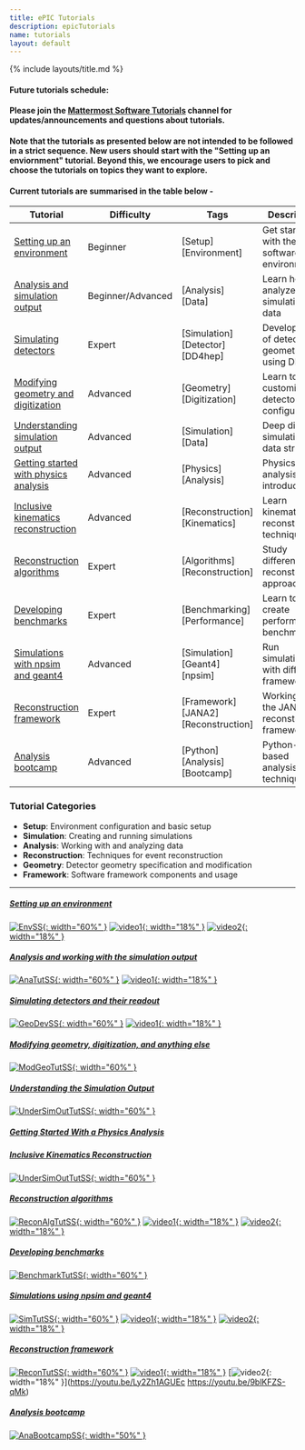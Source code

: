 ```yaml
---
title: ePIC Tutorials
description: epicTutorials
name: tutorials
layout: default
---
```


{% include layouts/title.md %}

#### Future tutorials schedule: 

#### Please join the [Mattermost Software Tutorials](https://chat.epic-eic.org/main/channels/software-tutorials) channel for updates/announcements and questions about tutorials.

#### Note that the tutorials as presented below are not intended to be followed in a strict sequence. New users should start with the "Setting up an enviornment" tutorial.  Beyond this, we encourage users to pick and choose the tutorials on topics they want to explore.

#### Current tutorials are summarised in the table below - 

| Tutorial | Difficulty | Tags | Description | Resources |
| --- | --- | --- | --- | --- |
| [Setting up an environment](https://eic.github.io/tutorial-setting-up-environment) | Beginner | \[Setup\] \[Environment\] | Get started with the ePIC software environment | [Video 1](https://www.youtube.com/watch?v=Y0Mg24XLomY) • [Video 2](https://www.youtube.com/watch?v=5HmzFnYW4W4) |
| [Analysis and simulation output](https://eic.github.io/tutorial-analysis) | Beginner/Advanced | \[Analysis\] \[Data\] | Learn how to analyze simulation data | [Video](https://youtu.be/O7lPhc7Z3bM) [Video2](https://york-ac-uk.zoom.us/rec/share/Z2siwQKbRl8CTe7AnRc7AAyYci_uptQqGNkXKLF3BA9aB03u3JCUPswZ-zZWr8Py.MswdoCLv5C1cixJk) (=8c.B&C!) |
| [Simulating detectors](https://eic.github.io/tutorial-geometry-development-using-dd4hep/) | Expert | \[Simulation\] \[Detector\] \[DD4hep\] | Development of detector geometry using DD4hep | [Video](https://youtu.be/k9Egs602GuM) |
| [Modifying geometry and digitization](https://eic.github.io/tutorial-modifying-geometry-digitization-etc) | Advanced | \[Geometry\] \[Digitization\] | Learn to customize detector configurations | \- |
| [Understanding simulation output](https://eic.github.io/tutorial-understanding-sim-output) | Advanced | \[Simulation\] \[Data\] | Deep dive into simulation data structure | [Video](https://york-ac-uk.zoom.us/rec/share/QHWRkE5C5IabdfyzE3-WOK-HatCX3xGxmRkE8kJ7GJITw1GIognlfK4gjO-FaAuM.UchWVkbM66-a2IE3) (jn*#sp0^) |
| [Getting started with physics analysis](https://indico.bnl.gov/event/27123/) | Advanced | \[Physics\] \[Analysis\] | Physics analysis introduction | [Video](https://york-ac-uk.zoom.us/rec/share/9fYHihz2oN59tSZy1kxWpi6HnDj57Xjj9Oa4ayCZUEF5YMpLNyJe9vtT-dgLtd0s.20twdCnPqJcukofE) (fVjNB#8.) |
| [Inclusive kinematics reconstruction](https://eic.github.io/tutorial-kinematic-reconstruction/) | Advanced | \[Reconstruction\] \[Kinematics\] | Learn kinematics reconstruction techniques | [Video](https://york-ac-uk.zoom.us/rec/share/611M8rfKm1SZookd8JyyqcoRVLiDoajy7m3hwOo7SqSK9Lu2b8Gr_nsJ1LIbt7z0.G5HvcdHCGNEmyA2O) (Z09g&#6A) |
| [Reconstruction algorithms](https://eic.github.io/tutorial-reconstruction-algorithms) | Expert | \[Algorithms\] \[Reconstruction\] | Study different reconstruction approaches | [Video 1](https://youtu.be/Fjs8pyS47_A) • [Video 2](https://youtu.be/WkePQZZVufc) |
| [Developing benchmarks](https://eic.github.io/tutorial-developing-benchmarks) | Expert | \[Benchmarking\] \[Performance\] | Learn to create performance benchmarks | \- |
| [Simulations with npsim and geant4](https://eic.github.io/tutorial-simulations-using-ddsim-and-geant4/) | Advanced | \[Simulation\] \[Geant4\] \[npsim\] | Run simulations with different frameworks | [Video 1](https://www.youtube.com/watch?v=QjjD1_wjLIw) • [Video 2](https://www.youtube.com/watch?v=WqSQ4m_esUw) |
| [Reconstruction framework](https://eic.github.io/tutorial-jana2/) | Expert | \[Framework\] \[JANA2\] \[Reconstruction\] | Working with the JANA2 reconstruction framework | [Video 1](https://www.youtube.com/watch?v=Ly2Zh1AGUEc) • [Video 2](https://youtu.be/9blKFZS-qMk) |
| [Analysis bootcamp](https://github.com/eic/python-analysis-bootcamp) | Advanced | \[Python\] \[Analysis\] \[Bootcamp\] | Python-based analysis techniques | \- |

### Tutorial Categories

*   **Setup**: Environment configuration and basic setup
*   **Simulation**: Creating and running simulations
*   **Analysis**: Working with and analyzing data
*   **Reconstruction**: Techniques for event reconstruction
*   **Geometry**: Detector geometry specification and modification
*   **Framework**: Software framework components and usage

---

##### [Setting up an environment](https://eic.github.io/tutorial-setting-up-environment)
[![EnvSS](/assets/images/tutorials/SetupEnvSS.png){: width="60%" }](https://eic.github.io/tutorial-setting-up-environment)
[![video1](/assets/images/tutorials/Vid1Env.png){: width="18%" }](https://www.youtube.com/watch?v=Y0Mg24XLomY)
[![video2](/assets/images/tutorials/Vid2Env.png){: width="18%" }](https://www.youtube.com/watch?v=5HmzFnYW4W4)

##### [Analysis and working with the simulation output](https://eic.github.io/tutorial-analysis)
[![AnaTutSS](/assets/images/tutorials/AnaTutSS.png){: width="60%" }](https://eic.github.io/tutorial-analysis)
[![video1](/assets/images/tutorials/AnalysisThumbVid.png){: width="18%" }](https://youtu.be/O7lPhc7Z3bM)

##### [Simulating detectors and their readout](https://eic.github.io/tutorial-geometry-development-using-dd4hep/)
[![GeoDevSS](/assets/images/tutorials/GeoDevSS.png){: width="60%" }](https://eic.github.io/tutorial-geometry-development-using-dd4hep/)
[![video1](/assets/images/tutorials/GeomThumbVid.png){: width="18%" }](https://youtu.be/k9Egs602GuM)

##### [Modifying geometry, digitization, and anything else](https://eic.github.io/tutorial-modifying-geometry-digitization-etc)
[![ModGeoTutSS](/assets/images/tutorials/ModGeoTutSS.png){: width="60%" }](https://eic.github.io/tutorial-modifying-geometry-digitization-etc)

##### [Understanding the Simulation Output](https://eic.github.io/tutorial-understanding-sim-output)
[![UnderSimOutTutSS](/assets/images/tutorials/UnderSimOutTutSS.png){: width="60%" }](https://eic.github.io/tutorial-understanding-sim-output/)

##### [Getting Started With a Physics Analysis](https://indico.bnl.gov/event/27123/)

##### [Inclusive Kinematics Reconstruction](https://eic.github.io/tutorial-kinematic-reconstruction/)
[![UnderSimOutTutSS](/assets/images/tutorials/InclusiveKinRecTutSS.png){: width="60%" }](https://eic.github.io/tutorial-kinematic-reconstruction/)

##### [Reconstruction algorithms](https://eic.github.io/tutorial-reconstruction-algorithms)
[![ReconAlgTutSS](/assets/images/tutorials/ReconAlgTutSS.png){: width="60%" }](https://eic.github.io/tutorial-reconstruction-algorithms)
[![video1](/assets/images/tutorials/algThumbVidpt1.png){: width="18%" }](https://youtu.be/Fjs8pyS47_A)
[![video2](/assets/images/tutorials/algThumbVidpt2.png){: width="18%" }](https://youtu.be/WkePQZZVufc)

##### [Developing benchmarks](https://eic.github.io/tutorial-developing-benchmarks)
[![BenchmarkTutSS](/assets/images/tutorials/BenchmarkTutSS.png){: width="60%" }](https://eic.github.io/tutorial-developing-benchmarks)

##### [Simulations using npsim and geant4](https://eic.github.io/tutorial-simulations-using-ddsim-and-geant4/)
[![SimTutSS](/assets/images/tutorials/SimTutSS.png){: width="60%" }](https://eic.github.io/tutorial-simulations-using-ddsim-and-geant4/)
[![video1](/assets/images/tutorials/SimVid1.png){: width="18%" }](https://www.youtube.com/watch?v=QjjD1_wjLIw)
[![video2](/assets/images/tutorials/SimVid2.png){: width="18%" }](https://www.youtube.com/watch?v=WqSQ4m_esUw)

##### [Reconstruction framework](https://eic.github.io/tutorial-jana2/)
[![ReconTutSS](/assets/images/tutorials/ReconTutSS.png){: width="60%" }](https://eic.github.io/tutorial-jana2/)
[![video1](/assets/images/tutorials/RecVid1.png){: width="18%" }](https://www.youtube.com/watch?v=Ly2Zh1AGUEc)
[![video2](/assets/images/tutorials/RecVid2.png){: width="18%" }](https://youtu.be/Ly2Zh1AGUEc https://youtu.be/9blKFZS-qMk)

##### [Analysis bootcamp](https://github.com/eic/python-analysis-bootcamp)
[![AnaBootcampSS](/assets/images/tutorials/AnaBootcampSS.png){: width="50%" }](https://github.com/eic/python-analysis-bootcamp)
